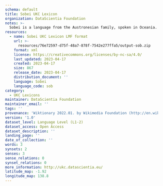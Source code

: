 ```yaml
---
schema: default
title: Sobei UKC Lexicon
organization: DataScientia Foundation
notes: >-
  Sobei is a language from the Austronesian family, spoken in Oceania. The UKC Lexicon of Sobei is represented as a lexico-semantic network. It consists of words, word senses, synsets, as well as sense-level and synset-level relationships.
resources:
  - name: Sobei UKC Lexicon LMF format
    url: >-
      resources/76e72597-d75f-48a7-878f-7542e277ffa5/output-sob.zip
    format: xml
    license: https://creativecommons.org/licenses/by-nc-sa/4.0/
    last_updated: 2023-04-17
    created: 2023-04-17
    size: 867
    release_date: 2023-04-17
    distribution_document: ''
    language: Sobei
    language_code: sob
category:
  - UKC Lexicons
maintainer: DataScientia Foundation
maintainer_email: ''
tags: ''
provenance: 'Wiktionary 2022.01. by Wikimedia Foundation (http://en.wiktionary.org); Princeton WordNet 2.1 by Princeton University (https://wordnet.princeton.edu)'
version: '1.0'
dataset_level: Language Level (L1-2)
dataset_access: Open Access
dataset_description: ''
landing_page: ''
date_of_collection: ''
words: 3
synsets: 2
senses: 3
sense_relations: 0
synset_relations: 0
more_information: http://ukc.datascientia.eu/
latitude_map: -1.92
longitude_map: 138.8
---
```

